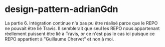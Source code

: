 # design-pattern-adrianGdn

La partie 6. Intégration continue n'a pas pu être réalisé parce que le REPO ne pouvait être lié Travis.
Il semblerait que seul les REPO nous appartenant réellement puissent être lié à Travis, or ce n'est pas le cas ici puisque ce REPO appartient à "Guillaume Chervet" et non à moi.
